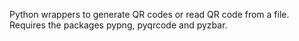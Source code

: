 Python wrappers to generate QR codes or read QR code from a file.
Requires the packages pypng, pyqrcode and pyzbar.
